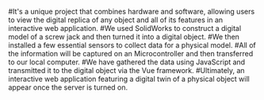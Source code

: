 #It's a unique project that combines hardware and software, allowing users to view the digital replica of any object and all of its features in an interactive web application. 
#We used SolidWorks to construct a digital model of a screw jack and then turned it into a digital object. 
#We then installed a few essential sensors to collect data for a physical model.
#All of the information will be captured on an Microcontroller and then transferred to our local computer.
#We have gathered the data using JavaScript and transmitted it to the digital object via the Vue framework. 
#Ultimately, an interactive web application featuring a digital twin of a physical object will appear once the server is turned on.
